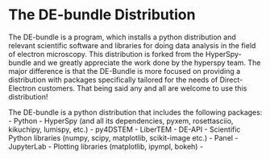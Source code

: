 # The DE-bundle Distribution

The DE-bundle is a program, which installs a python distribution and relevant scientific software and libraries
for doing data analysis in the field of electron microscopy. This distribution is forked from the
HyperSpy-bundle and we greatly appreciate the work done by the hyperspy team.  The major difference
is that the DE-Bundle is more focused on providing a distribution with packages specifically tailored
for the needs of Direct-Electron customers. That being said any and all are welcome to use this distribution!

The DE-bundle is a python distribution that includes the following packages:
    - Python
    - HyperSpy (and all its dependencies, pyxem, rosettasciio, kikuchipy, lumispy, etc.)
    - py4DSTEM
    - LiberTEM 
    - DE-API
    - Scientific Python libraries (numpy, scipy, matplotlib, scikit-image etc.)
    - Panel
    - JupyterLab
    - Plotting libraries (matplotlib, ipympl, bokeh)
    - 
